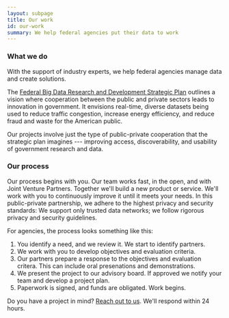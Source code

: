 ```yaml
---
layout: subpage
title: Our work
id: our-work
summary: We help federal agencies put their data to work
---
```


### What we do

With the support of industry experts, we help federal agencies manage data and create solutions.

The [Federal Big Data Research and Development Strategic Plan](https://www.whitehouse.gov/sites/default/files/microsites/ostp/NSTC/bigdatardstrategicplan-nitrd_final-051916.pdf) outlines a vision where cooperation between the public and private sectors leads to innovation in government. It envisions real-time, diverse datasets being used to reduce traffic congestion, increase energy efficiency, and reduce fraud and waste for the American public.

Our projects involve just the type of public-private cooperation that the strategic plan imagines --- improving access, discoverability, and usability of government research and data.


### Our process

Our process begins with you. Our team works fast, in the open, and with Joint Venture Partners. Together we'll build a new product or service. We'll work with you to continuously improve it until it meets your needs. In this public-private partnership, we adhere to the highest privacy and security standards: We support only trusted data networks; we follow rigorous privacy and security guidelines.

For agencies, the process looks something like this:

1. You identify a need, and we review it. We start to identify partners.
2. We work with you to develop objectives and evaluation criteria.
3. Our partners prepare a response to the objectives and evaluation critera. This can include oral presenations and demonstrations.
4. We present the project to our advisory board.  If approved we notify your team and develop a project plan.
5. Paperwork is signed, and funds are obligated. Work begins.

Do you have a project in mind? <a href="mailto:info@ntis.gov?Subject=Project%20Inquiry" target="_top">Reach out to us</a>. We'll respond within 24 hours.
